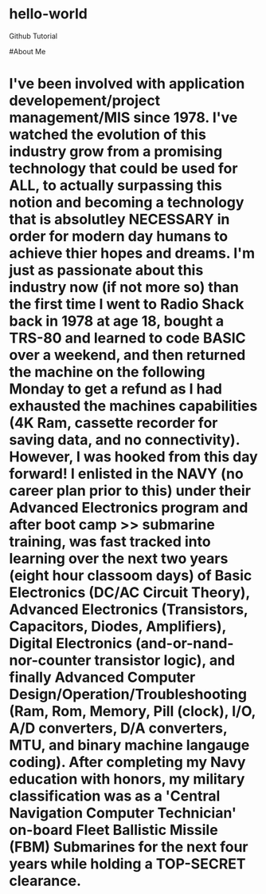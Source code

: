 # hello-world
Github Tutorial

#About Me
# I've been involved with application developement/project management/MIS since 1978. I've watched the evolution of this industry grow from a promising technology that could be used for ALL, to actually surpassing this notion and becoming a technology that is absolutley NECESSARY in order for modern day humans to achieve thier hopes and dreams. I'm just as passionate about this industry now (if not more so) than the first time I went to Radio Shack back in 1978 at age 18, bought a TRS-80 and learned to code BASIC over a weekend, and then returned the machine on the following Monday to get a refund as I had exhausted the machines capabilities (4K Ram, cassette recorder for saving data, and no connectivity). However, I was hooked from this day forward! I enlisted in the NAVY (no career plan prior to this) under their Advanced Electronics program and after boot camp >> submarine training, was fast tracked into learning over the next two years (eight hour classoom days) of Basic Electronics (DC/AC Circuit Theory), Advanced Electronics (Transistors, Capacitors, Diodes, Amplifiers), Digital Electronics (and-or-nand-nor-counter transistor logic), and finally Advanced Computer Design/Operation/Troubleshooting (Ram, Rom, Memory, Pill (clock), I/O, A/D converters, D/A converters, MTU, and binary machine langauge coding). After completing my Navy education with honors, my military classification was as a 'Central Navigation Computer Technician' on-board Fleet Ballistic Missile (FBM) Submarines for the next four years while holding a TOP-SECRET clearance.
